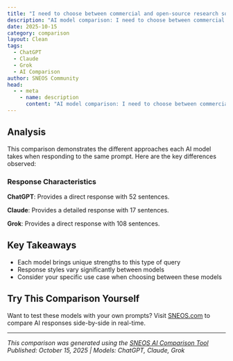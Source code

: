```yaml
---
title: "I need to choose between commercial and open-source research software. Help me: 1) Compare features and capabilities"
description: "AI model comparison: I need to choose between commercial and open-source research software. Help me: 1) Compare features ..."
date: 2025-10-15
category: comparison
layout: Clean
tags:
  - ChatGPT
  - Claude
  - Grok
  - AI Comparison
author: SNEOS Community
head:
  - - meta
    - name: description
      content: "AI model comparison: I need to choose between commercial and open-source research software. Help me: 1) Compare features and capabilities..."
---
```


<ChatComparison
  title="I need to choose between commercial and open-source research software. Help me: 1) Compare features and capabilities"
  prompt="I need to choose between commercial and open-source research software. Help me: 1) Compare features and capabilities"
  :responses='{"ChatGPT": "When choosing between commercial and open-source research software, it\u0027s important to consider a variety of factors, including features, capabilities, cost, support, and usability. Here\u0027s a comparison framework to help you evaluate both options based on common features and capabilities.\n\n### 1. Cost\n\n**Commercial Software:**\n- Typically involves licensing fees, which can be one-time or subscription-based.\n- May offer tiered pricing based on features or usage levels.\n\n**Open-Source Software:**\n- Free to use, distribute, and modify.\n- Costs may arise from hosting, support, or custom development.\n\n### 2. Features and Functionality\n\nBoth types of software can offer a wide range of features, but their implementations may differ:\n\n**Commercial Software:**\n- Often includes advanced features like sophisticated analytics, user-friendly interfaces, and integration with other software tools.\n- Regular updates with new features, bug fixes, and improvements.\n- May have specialized tools geared toward specific industries or research areas.\n\n**Open-Source Software:**\n- Often highly customizable; users can modify the code to add features or tailor functionalities to their needs.\n- Many projects are developed collaboratively, leading to diverse contributions and potential feature richness.\n- Community-driven; some may have fewer features out of the box but have the potential to grow through community support.\n\n### 3. Support and Documentation\n\n**Commercial Software:**\n- Typically offers formal support options, including technical support via phone, email, or chat.\n- Comprehensive documentation and training resources are usually available.\n- Offers service-level agreements (SLAs) for guarantees on support response times.\n\n**Open-Source Software:**\n- Support primarily relies on community forums and online resources, although some open-source projects may offer paid support options.\n- Documentation varies significantly; some projects have rich documentation while others may be lacking.\n- Community support is often enthusiastic, but responses may be slower and less reliable.\n\n### 4. User Experience and Interface\n\n**Commercial Software:**\n- Often designed with user experience in mind, featuring polished interfaces and onboarding processes.\n- Generally requires less technical skill to operate effectively.\n\n**Open-Source Software:**\n- User experience can vary widely; some projects have intuitive interfaces, while others may feel technical or outdated.\n- May require a steeper learning curve for non-technical users, depending on the software.\n\n### 5. Community and Collaboration\n\n**Commercial Software:**\n- Usually has a dedicated development team and a more structured update/releases cycle.\n- Networking and collaboration features may be built-in, facilitating research collaboration.\n\n**Open-Source Software:**\n- Elicits strong community collaboration; users can contribute to development or documentation.\n- Encourages sharing of code and tools, creating a collaborative research environment.\n\n### 6. Integration and Compatibility\n\n**Commercial Software:**\n- Often designed for integration with other commercial tools or platforms within specific ecosystems (e.g., integration with CRM systems, data analytics platforms).\n- Frequently adheres to industry standards for ease of data exchange.\n\n**Open-Source Software:**\n- Can be integrated with many other open-source tools and platforms, depending on the ecosystem (e.g., R, Python libraries).\n- Custom integration solutions might be required, which can be more complex to implement.\n\n### 7. Security and Compliance\n\n**Commercial Software:**\n- Generally comes with guarantees regarding security and compliance with regulations (e.g., GDPR, HIPAA).\n- Professional audits and quality controls are often part of the development process.\n\n**Open-Source Software:**\n- Security can be a concern, as code is publicly available and may be subject to vulnerabilities; however, many eyes on the code can also lead to quicker identification of issues.\n- Compliance depends on the specific project; organizations need to assess this themselves.\n\n### Conclusion\n\n### When to Choose Commercial Software:\n- If you need robust support, user-friendly features, and regular updates.\n- If your research necessitates specific proprietary features or you have the budget to support licensing costs.\n\n### When to Choose Open-Source Software:\n- If you are looking for a customizable solution and have the technical skills to leverage and modify the software.\n- If budget is a key concern, or if you\u2019re interested in using and contributing to community-driven projects.\n\nUltimately, your choice should reflect the specific needs of your research, the available resources in terms of budget and technical skills, and the desired features and capabilities.", "Claude": "# Commercial vs Open-Source Research Software Comparison\n\n## Core Features \u0026 Capabilities\n\n### **Commercial Software**\n\n**Strengths:**\n- **Polish \u0026 Integration**: Seamless workflows, professional UI/UX\n- **Comprehensive Support**: Dedicated help desks, training, documentation\n- **Specialized Tools**: Advanced statistical packages, validated methodologies\n- **Reliability**: Rigorous testing, stable releases, guaranteed uptime\n- **Compliance**: Built-in regulatory compliance (FDA, GLP, HIPAA)\n- **All-in-one Solutions**: Integrated suites covering multiple needs\n\n**Examples by Field:**\n- Statistics: SPSS, SAS, Stata, JMP\n- Reference Management: EndNote, RefWorks\n- Data Visualization: Tableau, Spotfire\n- Lab Management: LIMS systems, Electronic Lab Notebooks\n\n### **Open-Source Software**\n\n**Strengths:**\n- **Cutting-edge Methods**: Latest algorithms often appear first\n- **Transparency**: Inspect code, understand exactly what\u0027s happening\n- **Customization**: Modify to your exact needs\n- **Community Innovation**: Thousands of contributors and extensions\n- **Interoperability**: Generally better data portability\n- **Academic Development**: Often created by researchers for researchers\n\n**Examples by Field:**\n- Statistics: R, Python (pandas, scipy, statsmodels)\n- Reference Management: Zotero, Mendeley (freemium)\n- Data Visualization: Python (matplotlib, seaborn), R (ggplot2)\n- Lab Notebooks: Jupyter, RMarkdown\n\n## Feature Comparison Table\n\n| Feature | Commercial | Open-Source |\n|---------|-----------|-------------|\n| **Cost** | High recurring fees | Free (support may cost) |\n| **Learning Curve** | Generally gentler | Often steeper |\n| **Flexibility** | Limited to vendor features | Highly customizable |\n| **Updates** | Scheduled, controlled | Frequent, community-driven |\n| **Reproducibility** | Version-dependent | Better long-term access |\n| **Support** | Professional, guaranteed | Community-based (variable) |\n| **Advanced Features** | Depends on price tier | Often unlimited |\n| **Data Ownership** | May have restrictions | Full control |\n\n## Capability Analysis by Research Need\n\n### **For Standard Statistical Analysis**\n- **Commercial edge**: User-friendly interfaces (SPSS, GraphPad Prism)\n- **Open-source edge**: More statistical methods available (R has 18,000\u002B packages)\n\n### **For Data Visualization**\n- **Commercial edge**: Quick, publication-ready outputs (Tableau)\n- **Open-source edge**: Unlimited customization (ggplot2, matplotlib)\n\n### **For Reproducible Research**\n- **Open-source advantage**: Better suited for sharing complete workflows\n- Scripts and notebooks make methods fully transparent\n\n### **For Specialized Techniques**\n- **Mixed**: Depends heavily on field\n  - Bioinformatics: Open-source dominates\n  - Clinical trials: Commercial often required for validation\n  - Machine learning: Open-source leads (TensorFlow, PyTorch)\n\n### **For Collaboration**\n- **Commercial edge**: Unified platforms, easier for mixed-skill teams\n- **Open-source edge**: Better for distributed, technically-skilled teams\n\n## Key Questions to Guide Your Choice\n\n1. **Budget**: Do you have ongoing funding for licenses?\n2. **Technical skill**: Are you/your team comfortable with coding?\n3. **Regulatory needs**: Do you need validated software for compliance?\n4. **Specific methods**: Are your required techniques available in both?\n5. **Long-term access**: How important is access to software in 10\u002B years?\n6. **Collaboration**: What do your colleagues/field use?\n\n**Would you like me to:**\n- Dive deeper into specific software options for your field?\n- Discuss cost analysis and total ownership considerations?\n- Compare specific software pairings (e.g., SPSS vs R)?", "Grok": "### Comparison of Commercial vs. Open-Source Research Software: Features and Capabilities\n\nWhen choosing between commercial and open-source research software, the decision often hinges on your specific needs, such as budget, collaboration requirements, and the type of research (e.g., data analysis, simulation, or AI modeling). Below, I\u0027ll compare them across key aspects of features and capabilities. This is based on general trends in research tools like MATLAB (commercial) vs. Python/R (open-source), or SPSS (commercial) vs. Jamovi (open-source). Note that specifics vary by software, so evaluate tools in your domain (e.g., bioinformatics, physics simulations).\n\n#### 1. **Core Functionality and Built-in Features**\n   - **Commercial Software**:\n     - Often comes with polished, out-of-the-box features tailored for specific research workflows. For example, tools like MATLAB or SAS include advanced toolboxes for signal processing, statistics, and optimization, with intuitive GUIs for quick prototyping.\n     - Capabilities: High-level abstractions (e.g., drag-and-drop interfaces) reduce setup time. They excel in proprietary algorithms, like proprietary machine learning models in tools like IBM SPSS Modeler, which may outperform basic open-source equivalents in niche areas (e.g., predictive analytics for clinical trials).\n     - Strengths: Robust integration with hardware (e.g., GPU acceleration in commercial CAD software like SolidWorks) and seamless updates for compliance (e.g., HIPAA in medical research tools).\n     - Limitations: Features are often locked behind modules or licenses, making it harder to extend without paying extra.\n\n   - **Open-Source Software**:\n     - Relies on community-driven development, offering modular capabilities via libraries (e.g., NumPy/SciPy in Python for numerical computing, or R\u0027s CRAN packages for stats). Tools like GNU Octave mirror MATLAB\u0027s syntax but add flexibility through plugins.\n     - Capabilities: Highly extensible\u2014researchers can customize or fork code for novel needs, such as integrating TensorFlow for custom AI in bioinformatics (e.g., via Biopython). Community contributions often lead to cutting-edge features, like real-time collaboration in Jupyter Notebooks.\n     - Strengths: Broad ecosystem support; for instance, open-source GIS tools like QGIS provide geospatial analysis comparable to ArcGIS, with free access to emerging algorithms (e.g., AI-based image processing).\n     - Limitations: May lack polished interfaces or require more initial setup (e.g., scripting knowledge for R vs. point-and-click in Stata).\n\n   **Key Takeaway**: Commercial software prioritizes ease-of-use and specialized, \u0022batteries-included\u0022 features for non-programmers, while open-source emphasizes flexibility and depth for customizable workflows. In benchmarks (e.g., from IEEE studies), open-source tools like Python often match or exceed commercial ones in raw computational power due to optimizations in libraries like scikit-learn.\n\n#### 2. **Performance and Scalability**\n   - **Commercial Software**:\n     - Optimized for high performance on standard hardware, with built-in parallel processing (e.g., ANSYS for simulations scales efficiently on multi-core systems). Vendor support ensures compatibility with enterprise environments.\n     - Capabilities: Handles large datasets reliably (e.g., Tableau\u0027s commercial version for big data visualization), but scalability often requires cloud add-ons (paid).\n\n   - **Open-Source Software**:\n     - Leverages open hardware optimizations (e.g., Apache Spark for distributed computing in big data research). Tools like GROMACS (molecular dynamics) can outperform commercial rivals in speed on HPC clusters due to open contributions.\n     - Capabilities: Excellent for scaling via cloud (e.g., free integration with AWS via open tools), but performance depends on user configuration\u2014poor setups can lead to inefficiencies.\n\n   **Key Takeaway**: Both can handle demanding research (e.g., simulations with millions of data points), but open-source often wins in cost-effective scalability for large teams or supercomputing, per reports from Nature journals on computational biology tools.\n\n#### 3. **Integration and Interoperability**\n   - **Commercial Software**:\n     - Strong vendor ecosystems for integrations (e.g., Microsoft Power BI links seamlessly with Excel/Office for data research). APIs are available but often restricted.\n     - Capabilities: Good for closed workflows, like integrating with proprietary lab equipment (e.g., LabVIEW for hardware control).\n\n   - **Open-Source Software**:\n     - Superior interoperability through standards like APIs and file formats (e.g., Python\u0027s pandas reads virtually any data format, integrating with databases like PostgreSQL).\n     - Capabilities: Enables hybrid setups\u2014mix tools like R with commercial databases\u2014fostering interdisciplinary research (e.g., in genomics, where Galaxy platform combines multiple open tools).\n\n   **Key Takeaway**: Open-source shines in collaborative, cross-tool environments, reducing vendor lock-in. Commercial options are better for standardized, enterprise integrations.\n\n#### 4. **Support, Documentation, and Innovation**\n   - **Commercial Software**:\n     - Dedicated support (e.g., 24/7 helplines from vendors like Wolfram for Mathematica) and comprehensive docs/tutorials. Features evolve via paid R\u0026D, often incorporating user feedback slowly.\n   \n   - **Open-Source Software**:\n     - Community forums (e.g., Stack Overflow for Python) and wikis provide vast, free resources. Innovation is rapid\u2014e.g., updates to PyTorch for AI research happen monthly via GitHub, outpacing some commercial cycles.\n     - Capabilities: Peer-reviewed extensions (e.g., via academic papers) ensure reliability for reproducible research.\n\n   **Key Takeaway**: Commercial offers hand-holding for beginners, while open-source fosters faster innovation and community-vetted reliability, as seen in adoption rates by top universities (e.g., 80% of surveyed researchers in a 2023 PLOS study prefer open tools for reproducibility).\n\n#### Recommendations for Your Choice\n- **Choose Commercial** if you need quick setup, vendor support, and specialized features without coding (ideal for solo researchers or regulated fields like pharmaceuticals).\n- **Choose Open-Source** if budget is tight, you value customization/collaboration, or require long-term flexibility (common in academia and startups).\n- **Hybrid Approach**: Many researchers use both\u2014e.g., open-source for prototyping and commercial for validation.\n\nTo decide for your project, identify your must-have features (e.g., statistical modeling) and test free trials/open versions (e.g., MATLAB Online vs. Google Colab). If you share more details about your research area or specific tools, I can refine this comparison."}' published-date="{DateTime.UtcNow:HH:mm}"
/>

## Analysis

This comparison demonstrates the different approaches each AI model takes when responding to the same prompt. Here are the key differences observed:

### Response Characteristics

**ChatGPT**: Provides a direct response with 52 sentences. 

**Claude**: Provides a detailed response with 17 sentences. 

**Grok**: Provides a direct response with 108 sentences. 

## Key Takeaways

- Each model brings unique strengths to this type of query
- Response styles vary significantly between models
- Consider your specific use case when choosing between these models

## Try This Comparison Yourself

Want to test these models with your own prompts? Visit [SNEOS.com](https://sneos.com) to compare AI responses side-by-side in real-time.

---

*This comparison was generated using the [SNEOS AI Comparison Tool](https://sneos.com)*
*Published: October 15, 2025 | Models: ChatGPT, Claude, Grok*

